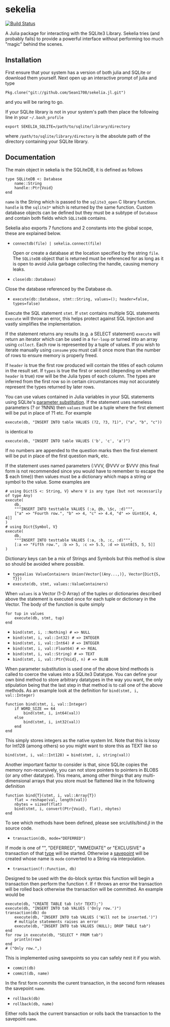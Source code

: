 # sekelia

[![Build Status](https://travis-ci.org/Sean1708/sekelia.jl.svg?branch=master)](https://travis-ci.org/Sean1708/sekelia.jl)

A Julia package for interacting with the SQLite3 Library. Sekelia tries (and
probably fails) to provide a powerful interface without performing too much
"magic" behind the scenes.


## Installation

First ensure that your system has a version of both julia and SQLite or
download them yourself. Next open up an interactive prompt of julia and type

    Pkg.clone("git://github.com/Sean1708/sekelia.jl.git")

and you will be raring to go.

If your SQLite library is not in your system's path then place the following
line in your `~/.bash_profile`

    export SEKELIA_SQLITE=/path/to/sqlite/library/directory

where `/path/to/sqlite/library/directory` is the absolute path of the directory
containing your SQLite library.


## Documentation

The main object in sekelia is the SQLiteDB, it is defined as follows

    type SQLiteDB <: Database
        name::String
        handle::Ptr{Void}
    end

`name` is the String which is passed to the `sqlite3_open` C library function.
`handle` is the `sqlite3*` which is returned by the same function. Custom
database objects can be defined but they must be a subtype of `Database` and
contain both fields which `SQLiteDB` contains. 

Sekelia also exports 7 functions and 2 constants into the global scope, these are
explained below.

* `connectdb(file) | sekelia.connect(file)`

  Open or create a database at the location specified by the string `file`. The
  `SQLiteDB` object that is returned must be referenced for as long as it is open
  to avoid Julia garbage collecting the handle, causing memory leaks.

* `close(db::Database)`

Close the database referenced by the Database `db`.

* `execute(db::Database, stmt::String, values=(); header=false, types=false)`

Execute the SQL statement `stmt`. If `stmt` contains multiple SQL statements
`execute` will throw an error, this helps protect against SQL Injection and
vastly simplifies the implementation.

If the statement returns any results (e.g. a SELECT statement) `execute` will
return an iterator which can be used in a `for-loop` or turned into an array
using `collect`. Each row is represented by a tuple of values. If you wish to
iterate manually using `consume` you must call it once more than the number of
rows to ensure memory is properly freed.

If `header` is true the first row produced will contain the titles of each column
in the result set. If `types` is true the first or second (depending on whether
`header` is true) row will be the Julia types of each column. The types are
inferred from the first row so in certain circumstances may not accurately
represent the types returned by later rows.

You can use values contained in Julia variables in your SQL statements using
SQLite's [parameter substitution](http://www.sqlite.org/c3ref/bind_blob.html).
If the statement uses nameless parameters (? or ?NNN) then `values` must be a
tuple where the first element will be put in place of ?1 etc. For example

    execute(db, "INSERT INTO table VALUES (?2, ?3, ?1)", ("a", "b", "c"))

is identical to

    execute(db, "INSERT INTO table VALUES ('b', 'c', 'a')")

If no numbers are appended to the question marks then the first element will be
put in place of the first question mark, etc.

If the statement uses named parameters (:VVV, @VVV or $VVV (this final form is
not recommended since you would have to remember to escape the $ each time))
then values must be a dictionary which maps a string or symbol to the value.
Some examples are

    # using Dict(S <: String, V} where V is any type (but not necessarily of type Any)
    execute(
        db,
        """INSERT INTO testtable VALUES (:a, @b, \$c, :d)""",
        ["a" => "Fourth row.", "b" => 4, "c" => 4.4, "d" => Uint8[4, 4, 4]]
    )
    # using Dict{Symbol, V}
    execute(
        db,
        """INSERT INTO testtable VALUES (:a, :b, :c, :d)""",
        [:a => "Fifth row.", :b => 5, :c => 5.5, :d => Uint8[5, 5, 5]]
    )

Dictionary keys can be a mix of Strings and Symbols but this method is slow so
should be avoided where possible.

* `typealias ValueContainers Union(Vector{(Any...,)}, Vector{Dict{S, T}})`
* `execute(db, stmt, values::ValueContainers)`

When `values` is a Vector (1-D Array) of the tuples or dictionaries described
above the statement is executed once for each tuple or dictionary in the Vector.
The body of the function is quite simply

    for tup in values
        execute(db, stmt, tup)
    end

* `bind(stmt, i, ::Nothing) # => NULL`
* `bind(stmt, i, val::Int32) # => INTEGER`
* `bind(stmt, i, val::Int64) # => INTEGER`
* `bind(stmt, i, val::Float64) # => REAL`
* `bind(stmt, i, val::String) # => TEXT`
* `bind(stmt, i, val::Ptr{Void}, n) # => BLOB`

When parameter substitution is used one of the above bind methods is called to
coerce the values into a SQLite3 Datatype. You can define your own bind method
to store arbitrary datatypes in the way you want, the only stipulation being
that the last step in that method is to call one of the above methods. As an
example look at the definition for `bind(stmt, i, val::Integer)`

    function bind(stmt, i, val::Integer)
        if WORD_SIZE == 64
            bind(stmt, i, int64(val))
        else
            bind(stmt, i, int32(val))
        end
    end

This simply stores integers as the native system Int. Note that this is lossy
for Int128 (among others) so you might want to store this as TEXT like so

    bind(stmt, i, val::Int128) = bind(stmt, i, string(val))

Another important factor to consider is that, since SQLite copies the memory
non-recursively, you can not store pointers to pointers in BLOBS (or any other
datatype). This means, among other things that any multi-dimensional arrays that
you store must be flattened like in the following definition

    function bind{T}(stmt, i, val::Array{T})
        flat = reshape(val, length(val))
        nbytes = sizeof(flat)
        bind(stmt, i, convert(Ptr{Void}, flat), nbytes)
    end

To see which methods have been defined, please see src/utils/bind.jl in the
source code.

* `transaction(db, mode="DEFERRED")`

If mode is one of "", "DEFERRED", "IMMEDIATE" or "EXCLUSIVE" a transaction of
that [type](http://www.sqlite.org/lang_transaction.html) will be started.
Otherwise a [savepoint](http://www.sqlite.org/lang_savepoint.html) will be
created whose name is `mode` converted to a String via interpolation.

* `transaction(f::Function, db)`

Designed to be used with the do-block syntax this function will begin a
transaction then perform the function `f`. If `f` throws an error the
transaction will be rolled back otherwise the transaction will be committed. An
example would be

    execute(db, "CREATE TABLE tab (str TEXT);")
    execute(db, "INSERT INTO tab VALUES ('Only row.')")
    transaction(db) do
        execute(db, "INSERT INTO tab VALUES ('Will not be inserted.')")
        # multiple statements raises an error
        execute(db, "INSERT INTO tab VALUES (NULL); DROP TABLE tab")
    end
    for row in execute(db, "SELECT * FROM tab")
        println(row)
    end
    # ("Only row.",)

This is implemented using savepoints so you can safely nest it if you wish.

* `commit(db)`
* `commit(db, name)`

In the first form commits the curent transaction, in the second form releases
the savepoint `name`.

* `rollback(db)`
* `rollback(db, name)`

Either rolls back the current transaction or rolls back the transaction to the
savepoint `name`.
